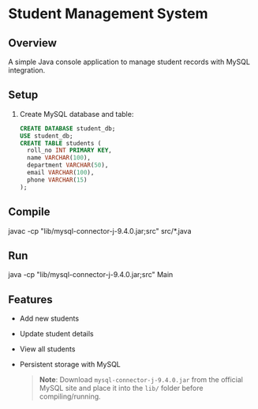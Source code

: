 # Student Management System

##  Overview
A simple Java console application to manage student records with MySQL integration.

##  Setup
1. Create MySQL database and table:
   ```sql
   CREATE DATABASE student_db;
   USE student_db;
   CREATE TABLE students (
     roll_no INT PRIMARY KEY,
     name VARCHAR(100),
     department VARCHAR(50),
     email VARCHAR(100),
     phone VARCHAR(15)
   );

##  Compile
javac -cp "lib/mysql-connector-j-9.4.0.jar;src" src/*.java

##  Run
java -cp "lib/mysql-connector-j-9.4.0.jar;src" Main
## Features
- Add new students  
- Update student details  
- View all students  
- Persistent storage with MySQL

  >  **Note**: Download `mysql-connector-j-9.4.0.jar` from the official MySQL site and place it into the `lib/` folder before compiling/running.
